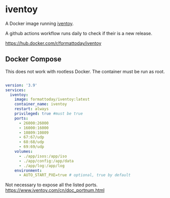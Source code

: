 # iventoy

A Docker image running [iventoy](https://www.iventoy.com/cn/index.html).

A github actions workflow runs daily to check if their is a new release.

<https://hub.docker.com/r/formattoday/iventoy>

## Docker Compose

This does not work with rootless Docker.  The container must be run as root.

```yaml

version: '3.9'
services:
  iventoy:
    image: formattoday/iventoy:latest
    container_name: iventoy
    restart: always
    privileged: true #must be true
    ports:
      - 26000:26000
      - 16000:16000
      - 10809:10809
      - 67:67/udp
      - 68:68/udp
      - 69:69/udp
    volumes:
      - ./app/isos:/app/iso
      - ./app/config:/app/data
      - ./app/log:/app/log
    environment:
      - AUTO_START_PXE=true # optional, true by default
```

Not necessary to expose all the listed ports.
<https://www.iventoy.com/cn/doc_portnum.html>
